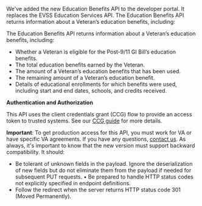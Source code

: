 We've added the new Education Benefits API to the developer portal. It replaces the EVSS Education Services API. The Education Benefits API returns information about a Veteran’s education benefits, including:


The Education Benefits API returns information about a Veteran’s education benefits, including:

- Whether a Veteran is eligible for the Post-9/11 GI Bill’s education benefits.
- The total education benefits earned by the Veteran.
- The amount of a Veteran’s education benefits that has been used.
- The remaining amount of a Veteran’s education benefit.
- Details of educational enrollments for which benefits were used, including start and end dates, schools, and credits received. 


**Authentication and Authorization**

This API uses the client credentials grant (CCG) flow to provide an access token to trusted systems. See our [CCG guide](https://developer.va.gov/explore/authorization/docs/client-credentials?api=claims) for more details. 

**Important**: To get production access for this API, you must work for VA or have specific VA agreements. If you have any questions, [contact us](https://developer.va.gov/support/contact-us).
As always, it's important to know that the new version must support backward compatibility. It should:
- Be tolerant of unknown fields in the payload. Ignore the deserialization of new fields but do not eliminate them from the payload if needed for subsequent PUT requests. 
•	Be prepared to handle HTTP status codes not explicitly specified in endpoint definitions.
- Follow the redirect when the server returns HTTP status code 301 (Moved Permanently).
